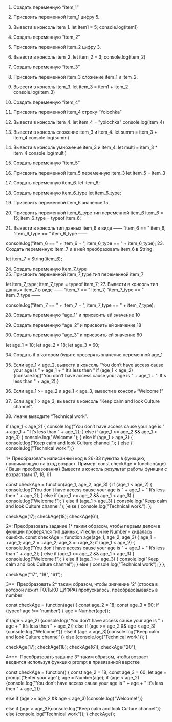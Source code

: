 #  
1. Создать переменную “item_1”
 2. Присвоить переменной item_1 цифру 5.
 3. Вывести в консоль item_1.
let item1 = 5;
console.log(item1)
 4. Создать переменную “item_2”
 5. Присвоить переменной item_2 цифру 3.
 6. Вывести в консоль item_2.
let item_2 = 3;
console.log(item_2)
7. Создать переменную “item_3”
 8. Присвоить переменной item_3 сложение item_1 и item_2.
 9. Вывести в консоль item_3.
let item_3 = item1 + item_2
console.log(item_3)
 10. Создать переменную “item_4”
 11. Присвоить переменной item_4 строку “Yolochka”
 12. Вывести в консоль item_4.
let item_4 = "yolochka"
console.log(item_4)
13. Вывести в консоль сложение item_3 и item_4.
let summ = item_3 + item_4
console.log(summ)
 14. Вывести в консоль умножение item_3 и item_4.
let multi = item_3 * item_4
console.log(multi)

 15. Создать переменную “item_5”
 16. Присвоить переменной item_5 переменную item_3
let item_5 = item_3

 17. Создать переменную item_6.
let item_6;

 18. Создать переменную item_6_type
let item_6_type;

 19. Присвоить переменной item_6 значение 15
 20. Присвоить переменной item_6_type тип переменной item_6
item_6 = 15;
item_6_type = typeof item_6;
 21. Вывести в консоль тип данных item_6 в виде ——  “item_6 == ”  item_6,  “item_6_type == ”  item_6_type ——
      
console.log("item_6 == " + item_6 + ", item_6_type == " + item_6_type);
 23. Создать переменную item_7 и в ней преобразовать item_6 в String.
 
let item_7 = String(item_6);

 24. Создать переменную item_7_type
 25. Присвоить переменной item_7_type тип переменной item_7
     
let item_7_type;
item_7_type = typeof item_7;
 27. Вывести в консоль тип данных item_7 в виде ——  “item_7 == ”  item_7,  “item_7_type == ”  item_7_type ——  
 
console.log("item_7 == " + item_7 + ", item_7_type == " + item_7_type);

 28. Создать переменную “age_1” и присвоить ей значение 10
     
 30. Создать переменную “age_2” и присвоить ей значение 18
     
 32. Создать переменную “age_3” и присвоить ей значение 60
     
let age_1 = 10;
let age_2 = 18;
let age_3 = 60;

 34. Создать if в котором будите проверять значение переменной age_1
 35. Если age_1 < age_2, вывести в консоль “You don’t have access cause your age is ” + age_1 + “ It’s less then ”
if (age_1 < age_2) {console.log("You don't have access cause your age is " + age_1 + ". It's less than " + age_2);}
 36. Если age_1 >=  age_2 и age_1 <  age_3, вывести в консоль “Welcome  !”


 37. Если age_1  > age_3, вывести в консоль “Keep calm and look Culture channel”.


 38. Иначе выводите “Technical work”.


if (age_1 < age_2) {
    console.log("You don’t have access cause your age is " + age_1 + " It’s less than " + age_2);
} else if (age_1 >= age_2 && age_1 < age_3) {
    console.log("Welcome!");
} else if (age_1 > age_3) {
    console.log("Keep calm and look Culture channel.");
} else {
    console.log("Technical work.");}
    
1*
Преобразовать написанный код в 26-33 пунктах в функцию, принимающую на вход возраст.
Пример: const checkAge = function(age) {
Ваши преобразования}
Вывести в консоль результат работы функции с возрастами 17, 18, 61

const checkAge = function(age_1, age_2, age_3)
{
  if (age_1 < age_2)
  {
    console.log("You don’t have access cause your age is " + age_1 + " It’s less then " + age_2);
  } 
  else if (age_1 >= age_2 && age_1 < age_3)
  {
    console.log("Welcome !");
  } 
  else if (age_1 > age_3) { console.log("Keep calm and look Culture channel.");
  }else
  {
    console.log("Technical work.");
};

checkAge(17); 
checkAge(18); 
checkAge(61);

2*:
Преобразовать задание 1* таким образом, чтобы первым делом в функции проверялся тип данных. И если он не Number - кидалась ошибка.
const checkAge = function age(age_1, age_2, age_3) {
 age_1 = +age_1;
 age_2 = +age_2;
 age_3 = +age_3;
 if (age_1 < age_2) {
 console.log("You don’t have access cause your age is " + age_1 + " It’s less than " + age_2);
 } else if (age_1 >= age_2 && age_1 < age_3) {
 console.log("Welcome !");
 } else if (age_1 >= age_3) {
 console.log("Keep calm and look Culture channel");
 } else {
 console.log("Technical work");
 }
 };

 checkAge("17", "18", "61");

 3**:
Преобразовать 2* таким образом, чтобы значение '2' (строка в которой лежит ТОЛЬКО ЦИФРА) пропускалось, преобразовываясь в number

const checkAge = function(age) 
{
const age_2 = 18;
const age_3 = 60;
if (typeof age !== 'number') {
age = Number(age)};

if (age < age_2) {console.log("You don’t have access cause your age is " + age + " It’s less then " + age_2)}
else if (age >= age_2 && age < age_3){console.log("Welcome!")}
else if (age > age_3){console.log("Keep calm and look Culture channel")}
else {console.log("Technical work")};
}

checkAge(17);
checkAge(18);
checkAge(61);
checkAge("20");

4***:
Преобразовать задание 3* таким образом, чтобы возраст вводится используя функцию prompt в привязанной верстке

const checkAge = function() {
const age_2 = 18;
const age_3 = 60;
let age = prompt("Enter your age");
age = Number(age);
if (age < age_2) {console.log("You don’t have access cause your age is " + age + " It’s less then " + age_2)}

else if (age >= age_2 && age < age_3){console.log("Welcome!")}

else if (age > age_3){console.log("Keep calm and look Culture channel")}
else {console.log("Technical work")};
}
checkAge();

